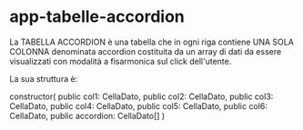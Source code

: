 # app-tabelle-accordion

La TABELLA ACCORDION è una tabella che in ogni riga contiene UNA SOLA COLONNA denominata accordion costituita da un array di dati da essere visualizzati con modalità a fisarmonica sul click dell'utente.

La sua struttura è:

  constructor(
    public col1: CellaDato,
    public col2: CellaDato,
    public col3: CellaDato,
    public col4: CellaDato,
    public col5: CellaDato,
    public col6: CellaDato,
    public accordion: CellaDato[]
  ) 